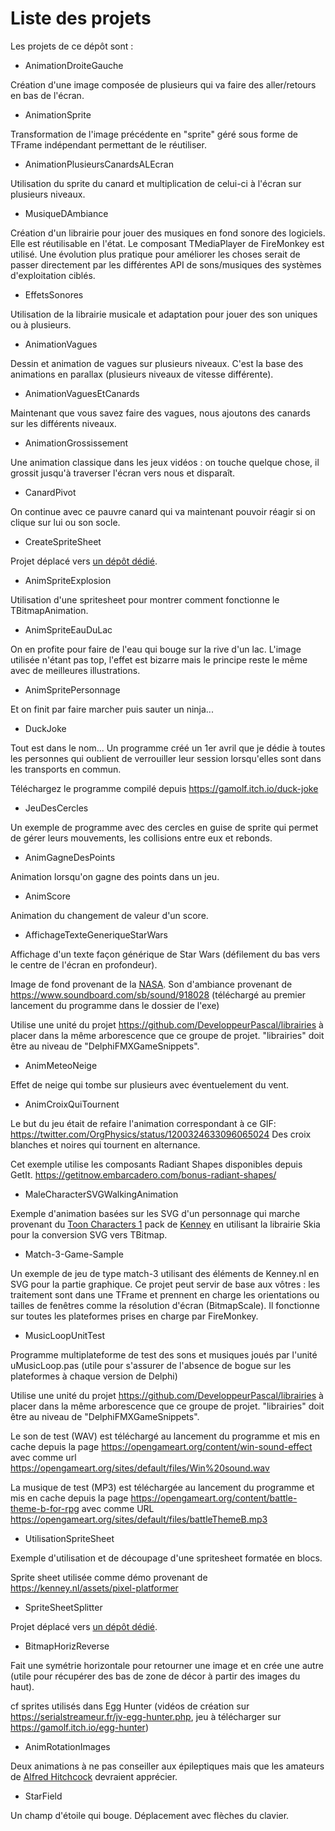 # Liste des projets

Les projets de ce dépôt sont :

* AnimationDroiteGauche

Création d'une image composée de plusieurs qui va faire des aller/retours en bas de l'écran.

* AnimationSprite

Transformation de l'image précédente en "sprite" géré sous forme de TFrame indépendant permettant de le réutiliser.

* AnimationPlusieursCanardsALEcran

Utilisation du sprite du canard et multiplication de celui-ci à l'écran sur plusieurs niveaux.

* MusiqueDAmbiance

Création d'un librairie pour jouer des musiques en fond sonore des logiciels. Elle est réutilisable en l'état.
Le composant TMediaPlayer de FireMonkey est utilisé. Une évolution plus pratique pour améliorer les choses serait de passer directement par les différentes API de sons/musiques des systèmes d'exploitation ciblés.

* EffetsSonores

Utilisation de la librairie musicale et adaptation pour jouer des son uniques ou à plusieurs.

* AnimationVagues

Dessin et animation de vagues sur plusieurs niveaux. C'est la base des animations en parallax (plusieurs niveaux de vitesse différente).

* AnimationVaguesEtCanards

Maintenant que vous savez faire des vagues, nous ajoutons des canards sur les différents niveaux.

* AnimationGrossissement

Une animation classique dans les jeux vidéos : on touche quelque chose, il grossit jusqu'à traverser l'écran vers nous et disparaît.

* CanardPivot

On continue avec ce pauvre canard qui va maintenant pouvoir réagir si on clique sur lui ou son socle.

* CreateSpriteSheet

Projet déplacé vers [un dépôt dédié](https://github.com/DeveloppeurPascal/Spritesheet-Creator).

* AnimSpriteExplosion

Utilisation d'une spritesheet pour montrer comment fonctionne le TBitmapAnimation.

* AnimSpriteEauDuLac

On en profite pour faire de l'eau qui bouge sur la rive d'un lac. L'image utilisée n'étant pas top, l'effet est bizarre mais le principe reste le même avec de meilleures illustrations.

* AnimSpritePersonnage

Et on finit par faire marcher puis sauter un ninja...

* DuckJoke

Tout est dans le nom... Un programme créé un 1er avril que je dédie à toutes les personnes qui oublient de verrouiller leur session lorsqu'elles sont dans les transports en commun.

Téléchargez le programme compilé depuis https://gamolf.itch.io/duck-joke

* JeuDesCercles

Un exemple de programme avec des cercles en guise de sprite qui permet de gérer leurs mouvements, les collisions entre eux et rebonds.

* AnimGagneDesPoints

Animation lorsqu'on gagne des points dans un jeu.

* AnimScore

Animation du changement de valeur d'un score.

* AffichageTexteGeneriqueStarWars

Affichage d'un texte façon générique de Star Wars (défilement du bas vers le centre de l'écran en profondeur).

Image de fond provenant de la [NASA](https://github.com/DeveloppeurPascal/DelphiFMXGameSnippets/tree/main/AffichageTexteGeneriqueStarWars/NASA/README.md).
Son d'ambiance provenant de https://www.soundboard.com/sb/sound/918028
(téléchargé au premier lancement du programme dans le dossier de l'exe)

Utilise une unité du projet https://github.com/DeveloppeurPascal/librairies à placer dans la même arborescence que ce groupe de projet. "librairies" doit être au niveau de "DelphiFMXGameSnippets".

* AnimMeteoNeige

Effet de neige qui tombe sur plusieurs avec éventuelement du vent.

* AnimCroixQuiTournent

Le but du jeu était de refaire l'animation correspondant à ce GIF:
https://twitter.com/OrgPhysics/status/1200324633096065024
Des croix blanches et noires qui tournent en alternance.

Cet exemple utilise les composants Radiant Shapes disponibles depuis GetIt.
https://getitnow.embarcadero.com/bonus-radiant-shapes/

* MaleCharacterSVGWalkingAnimation

Exemple d'animation basées sur les SVG d'un personnage qui marche provenant du [Toon Characters 1](https://www.kenney.nl/assets/toon-characters-1) pack de [Kenney](https://www.kenney.nl/) en utilisant la librairie Skia pour la conversion SVG vers TBitmap.

* Match-3-Game-Sample

Un exemple de jeu de type match-3 utilisant des éléments de Kenney.nl en SVG pour la partie graphique. Ce projet peut servir de base aux vôtres : les traitement sont dans une TFrame et prennent en charge les orientations ou tailles de fenêtres comme la résolution d'écran (BitmapScale). Il fonctionne sur toutes les plateformes prises en charge par FireMonkey.

* MusicLoopUnitTest

Programme multiplateforme de test des sons et musiques joués par l'unité uMusicLoop.pas
(utile pour s'assurer de l'absence de bogue sur les plateformes à chaque version de Delphi)

Utilise une unité du projet https://github.com/DeveloppeurPascal/librairies à placer dans la même arborescence que ce groupe de projet. "librairies" doit être au niveau de "DelphiFMXGameSnippets".

Le son de test (WAV) est téléchargé au lancement du programme et mis en cache depuis la page https://opengameart.org/content/win-sound-effect avec comme url https://opengameart.org/sites/default/files/Win%20sound.wav

La musique de test (MP3) est téléchargée au lancement du programme et mis en cache depuis la page https://opengameart.org/content/battle-theme-b-for-rpg avec comme URL https://opengameart.org/sites/default/files/battleThemeB.mp3

* UtilisationSpriteSheet

Exemple d'utilisation et de découpage d'une spritesheet formatée en blocs.

Sprite sheet utilisée comme démo provenant de https://kenney.nl/assets/pixel-platformer

* SpriteSheetSplitter

Projet déplacé vers [un dépôt dédié](https://github.com/DeveloppeurPascal/Spritesheet-Splitter).

* BitmapHorizReverse

Fait une symétrie horizontale pour retourner une image et en crée une autre (utile pour récupérer des bas de zone de décor à partir des images du haut).

cf sprites utilisés dans Egg Hunter (vidéos de création sur https://serialstreameur.fr/jv-egg-hunter.php, jeu à télécharger sur https://gamolf.itch.io/egg-hunter)

* AnimRotationImages

Deux animations à ne pas conseiller aux épileptiques mais que les amateurs de [Alfred Hitchcock](https://fr.wikipedia.org/wiki/Alfred_Hitchcock) devraient apprécier.

* StarField

Un champ d'étoile qui bouge. Déplacement avec flèches du clavier.
